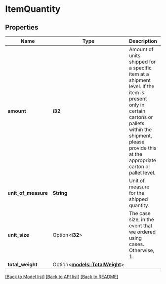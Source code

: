 # ItemQuantity

## Properties

Name | Type | Description | Notes
------------ | ------------- | ------------- | -------------
**amount** | **i32** | Amount of units shipped for a specific item at a shipment level. If the item is present only in certain cartons or pallets within the shipment, please provide this at the appropriate carton or pallet level. | 
**unit_of_measure** | **String** | Unit of measure for the shipped quantity. | 
**unit_size** | Option<**i32**> | The case size, in the event that we ordered using cases. Otherwise, 1. | [optional]
**total_weight** | Option<[**models::TotalWeight**](TotalWeight.md)> |  | [optional]

[[Back to Model list]](../README.md#documentation-for-models) [[Back to API list]](../README.md#documentation-for-api-endpoints) [[Back to README]](../README.md)


